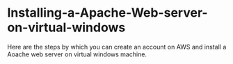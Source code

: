 # Installing-a-Apache-Web-server-on-virtual-windows
Here are the steps by which you can create an account on AWS and install a Aoache web server on virtual windows machine.

